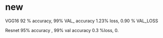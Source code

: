 # new

VGG16 92 % accuracy, 99%
VAL_ accuracy
1.23% loss,
0.90 % VAL_LOSS


Resnet 95% accuracy , 99% val
accuracy
0.3 %loss,
0.
